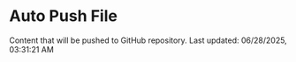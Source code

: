 # Auto Push File

Content that will be pushed to GitHub repository.
Last updated: 06/28/2025, 03:31:21 AM